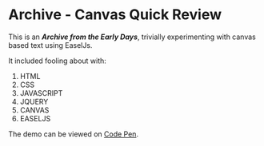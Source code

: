 # Archive - Canvas Quick Review

This is an **_Archive from the Early Days_**, trivially experimenting with
canvas based text using EaselJs.

It included fooling about with:

1. HTML
2. CSS
3. JAVASCRIPT
4. JQUERY
5. CANVAS
6. EASELJS

The demo can be viewed on [Code Pen](http://codepen.io/vamtiger/full/xVjWvB/).
